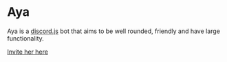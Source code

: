 # Aya

Aya is a [discord.js](https://discord.js.org/) bot that aims to be well rounded, friendly and have large functionality.

[Invite her here](https://discord.com/api/oauth2/authorize?client_id=857303885886783518&scope=bot)

